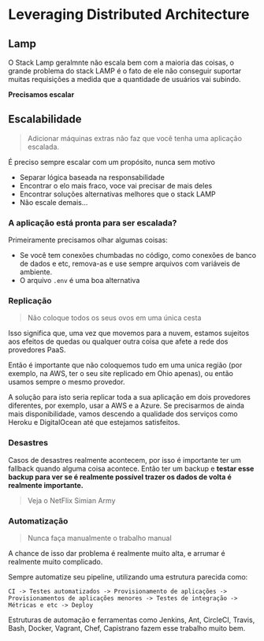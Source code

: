 # Leveraging Distributed Architecture

## Lamp

O Stack Lamp geralmnte não escala bem com a maioria das coisas, o grande problema do stack LAMP é o fato de ele não conseguir suportar muitas requisições a medida que a quantidade de usuários vai subindo.

**Precisamos escalar**

## Escalabilidade

> Adicionar máquinas extras não faz que você tenha uma aplicação escalada.

É preciso sempre escalar com um propósito, nunca sem motivo

- Separar lógica baseada na responsabilidade
- Encontrar o elo mais fraco, voce vai precisar de mais deles
- Encontrar soluções alternativas melhores que o stack LAMP
- Não escale demais...

### A aplicação está pronta para ser escalada?

Primeiramente precisamos olhar algumas coisas:

- Se você tem conexões chumbadas no código, como conexões de banco de dados e etc, remova-as e use sempre arquivos com variáveis de ambiente.
- 	O arquivo `.env` é uma boa alternativa

### Replicação

> Não coloque todos os seus ovos em uma única cesta

Isso significa que, uma vez que movemos para a nuvem, estamos sujeitos aos efeitos de quedas ou qualquer outra coisa que afete a rede dos provedores PaaS.

Então é importante que não coloquemos tudo em uma unica região (por exemplo, na AWS, ter o seu site replicado em Ohio apenas), ou então usamos sempre o mesmo provedor.

A solução para isto seria replicar toda a sua aplicação em dois provedores diferentes, por exemplo, usar a AWS e a Azure. Se precisarmos de ainda mais disponibilidade, vamos descendo a qualidade dos serviços como Heroku e DigitalOcean até que estejamos satisfeitos.

### Desastres

Casos de desastres realmente acontecem, por isso é importante ter um fallback quando alguma coisa acontece. Então ter um backup e **testar esse backup para ver se é realmente possível trazer os dados de volta é realmente importante.**

> Veja o NetFlix Simian Army

### Automatização

> Nunca faça manualmente o trabalho manual

A chance de isso dar problema é realmente muito alta, e arrumar é realmente muito complicado.

Sempre automatize seu pipeline, utilizando uma estrutura parecida como:

```
CI -> Testes automatizados -> Provisionamento de aplicações -> Provisionamentos de aplicações menores -> Testes de integração -> Métricas e etc -> Deploy
```

Estruturas de automação e ferramentas como Jenkins, Ant, CircleCI, Travis, Bash, Docker, Vagrant, Chef, Capistrano fazem esse trabalho muito bem.



